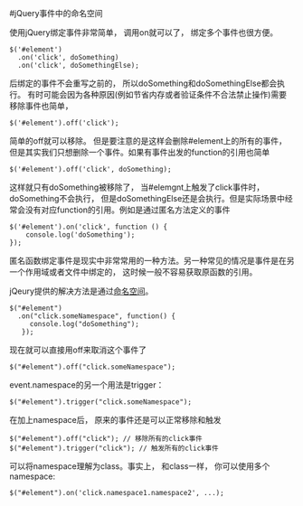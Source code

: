 #jQuery事件中的命名空间

使用jQuery绑定事件非常简单， 调用on就可以了， 绑定多个事件也很方便。

```
$('#element')
  .on('click', doSomething)
  .on('click', doSomethingElse);
```

后绑定的事件不会重写之前的， 所以doSomething和doSomethingElse都会执行。
有时可能会因为各种原因(例如节省内存或者验证条件不合法禁止操作)需要移除事件也简单，

```
$('#element').off('click');
```

简单的off就可以移除。 但是要注意的是这样会删除#element上的所有的事件， 但是其实我们只想删除一个事件。如果有事件出发的function的引用也简单

```
$('#element').off('click', doSomething);
```

这样就只有doSomething被移除了， 当#elemgnt上触发了click事件时，doSomething不会执行， 但是doSomethingElse还是会执行。但是实际场景中经常会没有对应function的引用。例如是通过匿名方法定义的事件

```
$('#element').on('click', function () {
	console.log('doSomething');
});
```
匿名函数绑定事件是现实中非常常用的一种方法。另一种常见的情况是事件是在另一个作用域或者文件中绑定的， 这时候一般不容易获取原函数的引用。

jQeury提供的解决方法是通过[命名空间](https://api.jquery.com/event.namespace/)。

```
$("#element")
  .on("click.someNamespace", function() { 
     console.log("doSomething");
   });
```

现在就可以直接用off来取消这个事件了

```
$("#element").off("click.someNamespace");
```

event.namespace的另一个用法是trigger：
```
$("#element").trigger("click.someNamespace");
```

在加上namespace后， 原来的事件还是可以正常移除和触发
```
$("#element").off("click"); // 移除所有的click事件
$("#element").trigger("click"); // 触发所有的click事件
```
可以将namespace理解为class。事实上， 和class一样， 你可以使用多个namespace:
```
$("#element").on('click.namespace1.namespace2', ...);
```